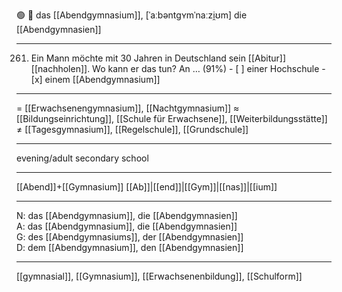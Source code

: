 🟢 🏫 das [[Abendgymnasium]], [ˈaːbəntgʏmˈnaːzi̯ʊm]
die [[Abendgymnasien]]

---
261. Ein Mann möchte mit 30 Jahren in Deutschland sein [[Abitur]] [[nachholen]]. Wo kann er das tun? An … (91%)
	- [ ] einer Hochschule
	- [x] einem [[Abendgymnasium]]


---
= [[Erwachsenengymnasium]], [[Nachtgymnasium]]
≈ [[Bildungseinrichtung]], [[Schule für Erwachsene]], [[Weiterbildungsstätte]]
≠ [[Tagesgymnasium]], [[Regelschule]], [[Grundschule]]

---
evening/adult secondary school

---
[[Abend]]+[[Gymnasium]]
[[Ab]]|[[end]]|[[Gym]]|[[nas]]|[[ium]]

---
N: das [[Abendgymnasium]], die [[Abendgymnasien]]  
A: das [[Abendgymnasium]], die [[Abendgymnasien]]  
G: des [[Abendgymnasiums]], der [[Abendgymnasien]]  
D: dem [[Abendgymnasium]], den [[Abendgymnasien]]  

---
[[gymnasial]], [[Gymnasium]], [[Erwachsenenbildung]], [[Schulform]]